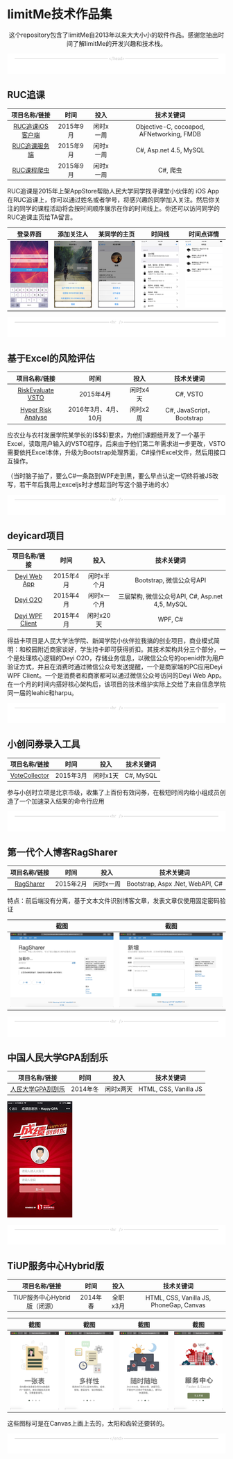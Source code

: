 # limitMe技术作品集

<center>这个repository包含了limitMe自2013年以来大大小小的软件作品。感谢您抽出时间了解limitMe的开发兴趣和技术栈。</center>

![分割线](https://github.com/limitMe/portfolio/blob/master/head.png)


## RUC追课

|项目名称/链接|时间|投入|技术关键词|
|:-:|:-:|:-:|:-:|
|[RUC追课iOS客户端](https://github.com/limitMe/ruc-class-follower-ios)|2015年9月|闲时x一周|Objective-C, cocoapod, AFNetworking, FMDB|
|[RUC追课服务端](https://github.com/limitMe/ruc-class-follower-service)|2015年9月|闲时x一周|C#, Asp.net 4.5, MySQL|
|[RUC课程爬虫](https://github.com/limitMe/ruc-class-catcher)|2015年9月|闲时x一周|C#, 爬虫|

RUC追课是2015年上架AppStore帮助人民大学同学找寻课堂小伙伴的 iOS App
在RUC追课上，你可以通过姓名或者学号，将感兴趣的同学加入关注。然后你关注的同学的课程活动将会按时间顺序展示在你的时间线上。你还可以访问同学的RUC追课主页给TA留言。

|登录界面|添加关注人|某同学的主页|时间线|时间点详情|
|:-:|:-:|:-:|:-:|:-:|
|![登录界面](https://github.com/limitMe/ruc-class-follower-ios/blob/master/screenshots/P1.jpg)|![添加关注人](https://github.com/limitMe/ruc-class-follower-ios/blob/master/screenshots/P4.jpg)|![某同学的主页](https://github.com/limitMe/ruc-class-follower-ios/blob/master/screenshots/P2.jpg)|![时间线](https://github.com/limitMe/ruc-class-follower-ios/blob/master/screenshots/P5.jpg)|![时间点详情](https://github.com/limitMe/ruc-class-follower-ios/blob/master/screenshots/P3.jpg)|

![分割线](https://github.com/limitMe/portfolio/blob/master/hr.png)

## 基于Excel的风险评估

|项目名称/链接|时间|投入|技术关键词|
|:-:|:-:|:-:|:-:|
|[RiskEvaluate VSTO](https://bitbucket.org/limMe/net-riskevaluate-vsto)|2015年4月|闲时x4天|C#, VSTO|
|[Hyper Risk Analyse](https://bitbucket.org/limMe/net-hyper-risk-analyse)|2016年3月、4月、10月|闲时x2周|C#, JavaScript，Bootstrap|

应农业与农村发展学院某学长的($$$)要求，为他们课题组开发了一个基于Excel，读取用户输入的VSTO程序。后来由于他们第二年需求进一步更改，VSTO需要依托Excel本体，升级为Bootstrap处理界面，C#操作Excel文件，然后用接口互操作。

（当时脑子抽了，要么C#一条路到WPF走到黑，要么早点认定一切终将被JS改写，若干年后我用上exceljs时才想起当时写这个脑子进的水）

![分割线](https://github.com/limitMe/portfolio/blob/master/hr.png)

## deyicard项目

|项目名称/链接|时间|投入|技术关键词|
|:-:|:-:|:-:|:-:|
|[Deyi Web App](https://bitbucket.org/limMe/web-deyi-web-app)|2015年4月|闲时x半个月|Bootstrap, 微信公众号API|
|[Deyi O2O](https://bitbucket.org/limMe/net-deyio2o)|2015年4月|闲时x一个月|三层架构, 微信公众号API, C#, Asp.net 4,5, MySQL|
|[Deyi WPF Client](https://bitbucket.org/limMe/net-deyiwpfclient)|2015年4月|闲时x20天|WPF, C#|

得益卡项目是人民大学法学院、新闻学院小伙伴拉我搞的创业项目，商业模式简明：和校园附近商家谈好，学生持卡即可获得折扣。其技术架构共分三个部分，一个是处理核心逻辑的Deyi O2O，存储业务信息，以微信公众号的openid作为用户验证方式，并且在消费时通过微信公众号发送提醒，一个是商家端的PC应用Deyi WPF Client。一个是消费者和商家都可以通过微信公众号访问的Deyi Web App。在一个月的时间内搭好核心架构后，该项目的技术维护实际上交给了来自信息学院同一届的leahic和harpu。

![分割线](https://github.com/limitMe/portfolio/blob/master/hr.png)

## 小创问券录入工具

|项目名称/链接|时间|投入|技术关键词|
|:-:|:-:|:-:|:-:|
|[VoteCollector](https://bitbucket.org/limMe/net-votecollector)|2015年3月|闲时x1天|C#,  MySQL|

参与小创时立项是北京市级，收集了上百份有效问券，在极短时间内给小组成员创造了一个加速录入结果的命令行应用

![分割线](https://github.com/limitMe/portfolio/blob/master/hr.png)

## 第一代个人博客RagSharer

|项目名称/链接|时间|投入|技术关键词|
|:-:|:-:|:-:|:-:|
|[RagSharer](https://github.com/limitMe/rag-sharer)|2015年2月|闲时x一周|Bootstrap, Aspx .Net, WebAPI, C#|

特点：前后端没有分离，基于文本文件识别博客文章，发表文章仅使用固定密码验证

|截图|截图|
|:-:|:-:|
|![首页](https://github.com/limitMe/portfolio/blob/master/screenshots/rag-sharer/1.png)|![添加文章](https://github.com/limitMe/portfolio/blob/master/screenshots/rag-sharer/2.png)|

![分割线](https://github.com/limitMe/portfolio/blob/master/hr.png)

## 中国人民大学GPA刮刮乐

|项目名称/链接|时间|投入|技术关键词|
|:-:|:-:|:-:|:-:|
|[人民大学GPA刮刮乐](https://bitbucket.org/limMe/web-gpa-scratcher/src/master/)|2014年冬|闲时x两天|HTML, CSS, Vanilla JS|

![截图](https://github.com/limitMe/portfolio/blob/master/screenshots/GPA-Scratcher/1s.jpg)

![分割线](https://github.com/limitMe/portfolio/blob/master/hr.png)

## TiUP服务中心Hybrid版

|项目名称/链接|时间|投入|技术关键词|
|:-:|:-:|:-:|:-:|
|TiUP服务中心Hybrid版（闭源）|2014年春|全职x3月|HTML, CSS, Vanilla JS, PhoneGap, Canvas|

|截图|截图|截图|截图|
|:-:|:-:|:-:|:-:|
|![欢迎页1](https://github.com/limitMe/portfolio/blob/master/screenshots/service-center-hybrid/1.png)|![欢迎页2](https://github.com/limitMe/portfolio/blob/master/screenshots/service-center-hybrid/2.png)|![欢迎页3](https://github.com/limitMe/portfolio/blob/master/screenshots/service-center-hybrid/3.png)|![欢迎页4](https://github.com/limitMe/portfolio/blob/master/screenshots/service-center-hybrid/4.png)|

这些图标可是在Canvas上画上去的，太阳和齿轮还要转的。

![分割线](https://github.com/limitMe/portfolio/blob/master/end.png)